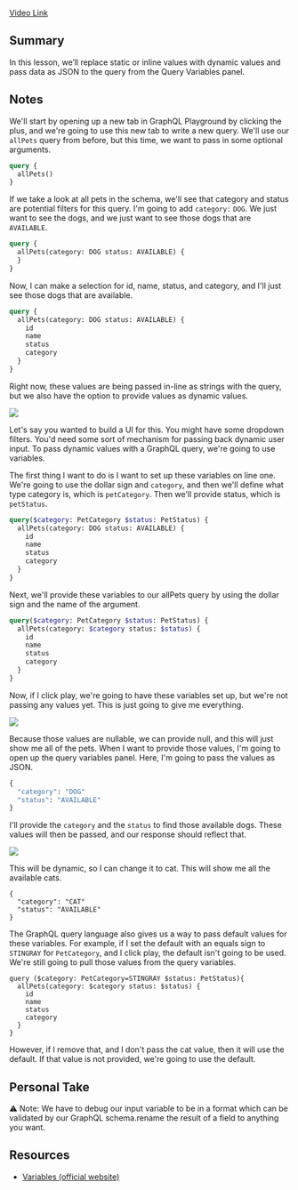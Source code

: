 [Video Link](https://egghead.io/lessons/graphql-use-variables-to-filter-a-query-result-with-graphql)

## Summary

In this lesson, we’ll replace static or inline values with dynamic values and pass data as JSON to the query from the Query Variables panel.

## Notes

We'll start by opening up a new tab in GraphQL Playground by clicking the plus, and we're going to use this new tab to write a new query. We'll use our `allPets` query from before, but this time, we want to pass in some optional arguments.


```graphql
query {
  allPets()
}
```

If we take a look at all pets in the schema, we'll see that category and status are potential filters for this query. I'm going to add `category:` `DOG`. We just want to see the dogs, and we just want to see those dogs that are `AVAILABLE`.

```graphql
query {
  allPets(category: DOG status: AVAILABLE) {
  }
}
```

Now, I can make a selection for id, name, status, and category, and I'll just see those dogs that are available.

<TimeStamp start="0:08" end="0:35">

```graphql
query {
  allPets(category: DOG status: AVAILABLE) {
    id
    name
    status
    category
  }
}
```

</TimeStamp>

Right now, these values are being passed in-line as strings with the query, but we also have the option to provide values as dynamic values.

![](https://res.cloudinary.com/dg3gyk0gu/image/upload/v1563555709/transcript-images/use-variables-to-filter-a-query-result-with-graphql-all-pets-query.png)

Let's say you wanted to build a UI for this. You might have some dropdown filters. You'd need some sort of mechanism for passing back dynamic user input. To pass dynamic values with a GraphQL query, we're going to use variables.

The first thing I want to do is I want to set up these variables on line one. We're going to use the dollar sign and `category`, and then we'll define what type category is, which is `petCategory`. Then we'll provide status, which is `petStatus`.

```graphql
query($category: PetCategory $status: PetStatus) {
  allPets(category: DOG status: AVAILABLE) {
    id
    name
    status
    category
  }
}
```

Next, we'll provide these variables to our allPets query by using the dollar sign and the name of the argument.

<TimeStamp start="1:05" end="1:23">

```graphql
query($category: PetCategory $status: PetStatus) {
  allPets(category: $category status: $status) {
    id
    name
    status
    category
  }
}
```

</TimeStamp>

Now, if I click play, we're going to have these variables set up, but we're not passing any values yet. This is just going to give me everything.

![](https://res.cloudinary.com/dg3gyk0gu/image/upload/v1563555709/transcript-images/use-variables-to-filter-a-query-result-with-graphql-variables-set-up.png)

Because those values are nullable, we can provide null, and this will just show me all of the pets. When I want to provide those values, I'm going to open up the query variables panel. Here, I'm going to pass the values as JSON.

<TimeStamp start="1:35" end="1:45">

```graphql
{
  "category": "DOG"
  "status": "AVAILABLE"
}
```

</TimeStamp>

I'll provide the `category` and the `status` to find those available dogs. These values will then be passed, and our response should reflect that.

![](https://res.cloudinary.com/dg3gyk0gu/image/upload/v1563555709/transcript-images/use-variables-to-filter-a-query-result-with-graphql-query-variables-panel.png)

This will be dynamic, so I can change it to cat. This will show me all the available cats.

```
{
  "category": "CAT"
  "status": "AVAILABLE"
}
```

The GraphQL query language also gives us a way to pass default values for these variables. For example, if I set the default with an equals sign to `STINGRAY` for `PetCategory`, and I click play, the default isn't going to be used. We're still going to pull those values from the query variables.

<TimeStamp start="2:07" end="2:23">

```
query ($category: PetCategory=STINGRAY $status: PetStatus){
  allPets(category: $category status: $status) {
    id
    name
    status
    category
  }
}
```

</TimeStamp>

However, if I remove that, and I don't pass the cat value, then it will use the default. If that value is not provided, we're going to use the default.

## Personal Take

⚠️ Note: We have to debug our input variable to be in a format which can be validated by our GraphQL schema.rename the result of a field to anything you want.

## Resources

- [Variables (official website)](https://graphql.org/learn/queries/#variables)

